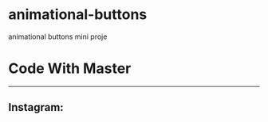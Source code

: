# animational-buttons
animational buttons mini proje
<h1>Code With Master</h1>
<hr/>
<h2>Instagram: <a href="https://www.instagram.com/Code With Master"></a></h2>
